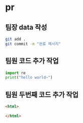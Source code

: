 # pr
## 팀장 data 작성
```bash
git add .
git commit -m "완료 메시지"
```
## 팀원 코드 추가 작업
```python
import re
print("hello world~")
```

## 팀원 두번째 코드 추가 작업
```html
<html>
  
</html>
```